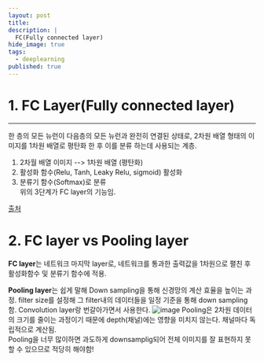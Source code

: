 ```yaml
---
layout: post
title: 
description: |
  FC(Fully connected layer)
hide_image: true
tags:
  - deeplearning
published: true
---
```


# 1. FC Layer(Fully connected layer)
* * *
한 층의 모든 뉴런이 다음층의 모든 뉴런과 완전히 연결된 상태로, 2차원 배열 형태의 이미지를 1차원 배열로 평탄화 한 후 이를 분류 하는데 사용되는 계층.   
1. 2차월 배열 이미지 --> 1차원 배열 (평탄화)   
2. 활성화 함수(Relu, Tanh, Leaky Relu, sigmoid) 활성화   
3. 분류기 함수(Softmax)로 분류   
위의 3단계가 FC layer의 기능임. 

[출처](https://blog.naver.com/PostView.nhn?blogId=intelliz&logNo=221709190464)

# 2. FC layer  vs Pooling layer
**FC layer**는 네트워크 마지막 layer로, 네트워크를 통과한 출력값을 1차원으로 펼친 후 활성화함수 및 분류기 함수에 적용.   
    
**Pooling layer**는 쉽게 말해 Down sampling을 통해 신경망의 계산 효율을 높이는 과정. filter size를 설정해 그 filter내의 데이터들을 일정 기준을 통해 down sampling함. Convolution layer랑 번갈아가면서 사용한다.
![image](https://user-images.githubusercontent.com/69246778/177731005-4583f09a-d48d-4198-81b3-971b83e26216.png)
Pooling은 2차원 데이터의 크기를 줄이는 과정이기 때문에 depth(채널)에는 영향을 미치지 않는다. 채널마다 독립적으로 계산됨.   
Pooling을 너무 많이하면 과도하게 downsamplig되어 전체 이미지를 잘 표현하지 못할 수 있으므로 적당히 해야함!

